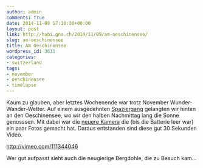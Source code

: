 ```yaml
---
author: admin
comments: true
date: 2014-11-09 17:10:30+00:00
layout: post
link: http://habi.gna.ch/2014/11/09/am-oeschinensee/
slug: am-oeschinensee
title: Am Oeschinensee
wordpress_id: 3611
categories:
- switzerland
tags:
- november
- oeschinensee
- timelapse
---
```


Kaum zu glauben, aber letztes Wochenende war trotz November Wunder-Wander-Wetter.
Auf einem ausgedehnten [Spaziergang](http://runkeeper.com/user/davidhaberthuer/activity/463846237) gelangten wir hinten an den Oeschinensee, wo wir den halben Nachmittag lang die Sonne genosssen.
Mit dabei war die [neuere Kamera](http://habi.gna.ch/2014/07/25/lumix-gm-1/) die (bis die Batterie leer war) ein paar Fotos gemacht hat.
Daraus entstanden sind diese gut 30 Sekunden Video.

http://vimeo.com/111344046

Wer gut aufpasst sieht auch die neugierige Bergdohle, die zu Besuch kam...
